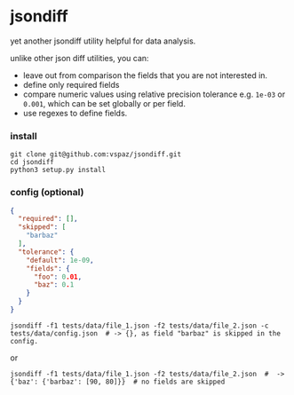 # jsondiff
yet another jsondiff utility helpful for data analysis.

unlike other json diff utilities, you can:
* leave out from comparison the fields that you are not interested in.
* define only required fields
* compare numeric values using relative precision tolerance e.g. `1e-03` or `0.001`, which can be set globally or per field.
* use regexes to define fields.

### install

```shell
git clone git@github.com:vspaz/jsondiff.git
cd jsondiff
python3 setup.py install
```

### config (optional)

```json
{
  "required": [],
  "skipped": [
    "barbaz"
  ],
  "tolerance": {
    "default": 1e-09,
    "fields": {
      "foo": 0.01,
      "baz": 0.1
    }
  }
}
```

```shell
jsondiff -f1 tests/data/file_1.json -f2 tests/data/file_2.json -c tests/data/config.json  # -> {}, as field "barbaz" is skipped in the config.
```

or
```shell
jsondiff -f1 tests/data/file_1.json -f2 tests/data/file_2.json  #  -> {'baz': {'barbaz': [90, 80]}}  # no fields are skipped
```
